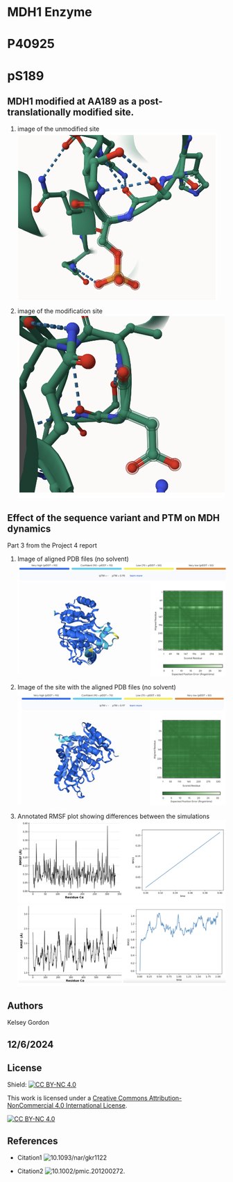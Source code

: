 # MDH1 Enzyme
# P40925
# pS189


## MDH1 modified at AA189 as a post-translationally modified site. 


1. image of the unmodified site
![Structre of the unmodified MDH1 enzyme](images/unmodifiedmolstructure.png)

2. image of the modification site
![Structure of the modified MDH1 structure with the PTM phosphorylation](images/modifiedmolstructure.png)


## Effect of the sequence variant and PTM on MDH dynamics

Part 3 from the Project 4 report

1. Image of aligned PDB files (no solvent)
![Unmodified mimic of MDH1 enzyme Protein Structure](images/unmodifiedalpha3.png)

2. Image of the site with the aligned PDB files (no solvent)
![Modified mimic of MDH1 Protein Structure with PTM.](images/modifiedalphafold3.png)

3. Annotated RMSF plot showing differences between the simulations
![The RMSF plot of the modified MDH1 enzyme visualizes individual residue flexibility.](images/Modifiedcolab2output.png)
![The RMSF plot of the unmodified MDH1 enzyme visualizes individual residue flexibility.](images/unmodifiedcolab2output.png)


##  Authors

Kelsey Gordon

## 12/6/2024

## License

Shield: [![CC BY-NC 4.0][cc-by-nc-shield]][cc-by-nc]

This work is licensed under a
[Creative Commons Attribution-NonCommercial 4.0 International License][cc-by-nc].

[![CC BY-NC 4.0][cc-by-nc-image]][cc-by-nc]

[cc-by-nc]: https://creativecommons.org/licenses/by-nc/4.0/
[cc-by-nc-image]: https://licensebuttons.net/l/by-nc/4.0/88x31.png
[cc-by-nc-shield]: https://img.shields.io/badge/License-CC%20BY--NC%204.0-lightgrey.svg


## References

* Citation1 ![10.1093/nar/gkr1122](https://www.phosphosite.org)

* Citation2 ![10.1002/pmic.201200272.](https://research.bioinformatics.udel.edu/iptmnet/)
